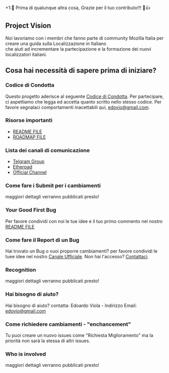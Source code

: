 +1::tada: Prima di qualunque altra cosa, Grazie per il tuo contributo!!! :tada::+1:

## Project Vision
Noi lavoriamo con i membri che fanno parte di community Mozilla Italia per creare una guida sulla Localizzazione in Italiano  
che aiuti ad incrementare la partecipazione e la formazione dei nuovi localizzatori italiani.

## Cosa hai necessità di sapere prima di iniziare?

### Codice di Condotta

Questo progetto aderisce al seguente [Codice di Condotta](https://github.com/edovio/MozItalians_Localization/blob/master/CODE_OF_CONDUCT.md). Per partecipare, ci aspettiamo che legga ed accetta quanto scritto nello stesso codice.
Per favore segnalaci comportamenti inacettabili qui, edovio@gmail.com.

### Risorse importanti
* [README FILE](https://github.com/edovio/MozItalians_Localization/blob/master/README.md)
* [ROADMAP FILE](https://github.com/edovio/MozItalians_Localization/blob/master/ROADMAP.md)

### Lista dei canali di comunicazione
* [Telgram Group](https://telegram.me/joinchat/B1cgtAocfekH_IHdviePDA)
* [Etherpad](https://public.etherpad-mozilla.org/p/mozItalians_Localization)
* [Official Channel](https://chat.mozillaitalia.org/channel/mozitaliansLocaization)

### Come fare i Submit per i cambiamenti
maggiori dettagli verranno pubblicati presto!

### Your Good First Bug
Per favore condividi con noi le tue idee e il tuo primo commento nel nostro [README FILE](https://github.com/edovio/MozItalians_Localization/blob/master/README.md)

###  Come fare il Report di un Bug
Hai trovato un Bug o vuoi proporre cambiamenti? per favore condividi le tuee idee nel nostro [Canale Ufficiale](https://chat.mozillaitalia.org/channel/mozitaliansLocaization). Non hai l'accesso? [Contattaci](edovio@gmail.com).

### Recognition
maggiori dettagli verranno pubblicati presto!

### Hai bisogno di aiuto?
Hai bisogno di aiuto? contatta: Edoardo Viola - Indirizzo Email: edovio@gmail.com

### Come richiedere cambiamenti - "enchancement"
Tu puoi creare un nuovo issues come "Richiesta Miglioramento" ma la priorità non sarà la stessa di altri issues.

### Who is involved
maggiori dettagli verranno pubblicati presto!
